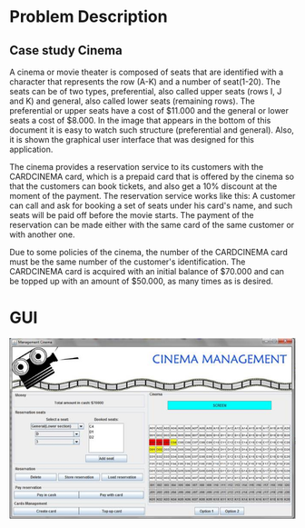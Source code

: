 # Problem Description

## Case study Cinema

A cinema or movie theater is composed of seats that are identified with a character
that represents the row (A-K) and a number of seat(1-20). The seats can be of two
types, preferential, also called upper seats (rows I, J and K) and general, also
called lower seats (remaining rows). The preferential or upper seats have a cost of
$11.000 and the general or lower seats a cost of $8.000. In the image that appears
in the bottom of this document it is easy to watch such structure (preferential
and general). Also, it is shown the graphical user interface that was designed
for this application.

The cinema provides a reservation service to its customers with the CARDCINEMA
card, which is a prepaid card that is offered by the cinema so that the customers
can book tickets, and also get a 10% discount at the moment of the payment.
The reservation service works like this: A customer can call and ask for booking
a set of seats under his card's name, and such seats will be paid off before the
movie starts. The payment of the reservation can be made either with the same
card of the same customer or with another one.

Due to some policies of the cinema, the number of the CARDCINEMA card must be
the same number of the customer's identification. The CARDCINEMA card is acquired
with an initial balance of $70.000 and can be topped up with an amount of $50.000,
as many times as is desired.

# GUI

![GUI](docs/specs/InterfazGUI.jpg)